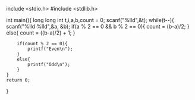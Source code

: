 include <stdio.h>
#include <stdlib.h>

int main(){
    long long int t,i,a,b,count = 0;
    scanf("%lld",&t);
    while(t--){
        scanf("%lld %lld",&a, &b);
        if(a % 2 == 0 && b % 2 == 0){
            count = (b-a)/2;
        }
        else{
            count = ((b-a)/2) + 1;
        }
    
        if(count % 2 == 0){
            printf("Even\n");
        }
        else{
            printf("Odd\n");
        }
    }
    return 0;
    
}
